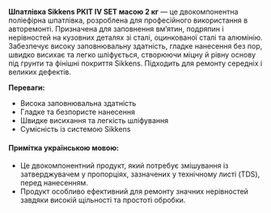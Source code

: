 **Шпатлівка Sikkens PKIT IV SET масою 2 кг** — це двокомпонентна поліефірна шпатлівка, розроблена для професійного використання в авторемонті. Призначена для заповнення вм’ятин, подряпин і нерівностей на кузовних деталях зі сталі, оцинкованої сталі та алюмінію. Забезпечує високу заповнювальну здатність, гладке нанесення без пор, швидко висихає та легко шліфується, створюючи міцну й рівну основу під грунти та фінішні покриття Sikkens. Підходить для ремонту середніх і великих дефектів.

**Переваги:**

- Висока заповнювальна здатність
- Гладке та безпористе нанесення
- Швидке висихання та легкість шліфування
- Сумісність із системою Sikkens

#### Примітка українською мовою:

- Це двокомпонентний продукт, який потребує змішування із затверджувачем у пропорціях, зазначених у технічному листі (TDS), перед нанесенням.
- Продукт особливо ефективний для ремонту значних нерівностей завдяки високій щільності та простоті обробки.
